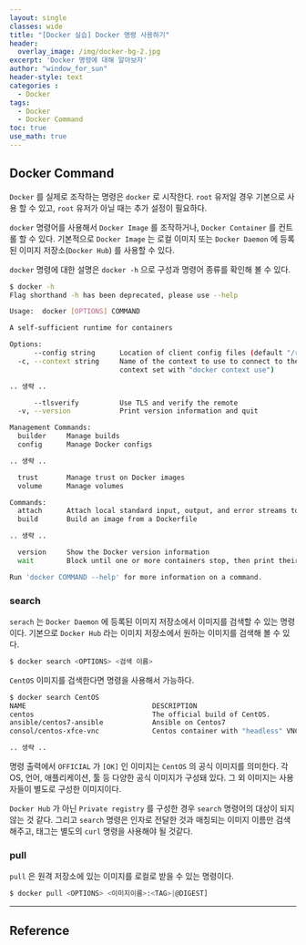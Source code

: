 ```yaml
--- 
layout: single
classes: wide
title: "[Docker 실습] Docker 명령 사용하기"
header:
  overlay_image: /img/docker-bg-2.jpg
excerpt: 'Docker 명령에 대해 알아보자'
author: "window_for_sun"
header-style: text
categories :
  - Docker
tags:
  - Docker
  - Docker Command
toc: true
use_math: true
---  
```


## Docker Command
`Docker` 를 실제로 조작하는 명령은 `docker` 로 시작한다. 
`root` 유저일 경우 기본으로 사용 할 수 있고, 
`root` 유저가 아닐 때는 추가 설정이 필요하다.  

`docker` 명령어를 사용해서 `Docker Image` 를 조작하거나, 
`Docker Container` 를 컨트롤 할 수 있다. 
기본적으로 `Docker Image` 는 로컬 이미지 또는 `Docker Daemon` 에 등록된 이미지 저장소(`Docker Hub`) 를 사용할 수 있다.  

`docker` 명령에 대한 설명은 `docker -h` 으로 구성과 명령어 종류를 확인해 볼 수 있다. 

```bash
$ docker -h
Flag shorthand -h has been deprecated, please use --help

Usage:  docker [OPTIONS] COMMAND

A self-sufficient runtime for containers

Options:
      --config string      Location of client config files (default "/root/.docker")
  -c, --context string     Name of the context to use to connect to the daemon (overrides DOCKER_HOST env var and default
                           context set with "docker context use")

.. 생략 ..

      --tlsverify          Use TLS and verify the remote
  -v, --version            Print version information and quit

Management Commands:
  builder     Manage builds
  config      Manage Docker configs

.. 생략 ..

  trust       Manage trust on Docker images
  volume      Manage volumes

Commands:
  attach      Attach local standard input, output, and error streams to a running container
  build       Build an image from a Dockerfile

.. 생략 ..

  version     Show the Docker version information
  wait        Block until one or more containers stop, then print their exit codes

Run 'docker COMMAND --help' for more information on a command.
```  

### search
`serach` 는 `Docker Daemon` 에 등록된 이미지 저장소에서 이미지를 검색할 수 있는 명령이다. 
기본으로 `Docker Hub` 라는 이미지 저장소에서 원하는 이미지를 검색해 볼 수 있다.  

```bash
$ docker search <OPTIONS> <검색 이름>
```  

`CentOS` 이미지를 검색한다면 명령을 사용해서 가능하다. 

```bash
$ docker search CentOS
NAME                               DESCRIPTION                                     STARS               OFFICIAL            AUTOMATED
centos                             The official build of CentOS.                   6089                [OK]
ansible/centos7-ansible            Ansible on Centos7                              132                                     [OK]
consol/centos-xfce-vnc             Centos container with "headless" VNC session…   117                                     [OK]

.. 생략 ..
```  

명령 출력에서 `OFFICIAL` 가 `[OK]` 인 이미지는 `CentOS` 의 공식 이미지를 의미한다. 
각 OS, 언어, 애플리케이션, 툴 등 다양한 공식 이미지가 구성돼 있다. 
그 외 이미지는 사용자들이 별도로 구성한 이미지이다.  

`Docker Hub` 가 아닌 `Private registry` 를 구성한 경우 `search` 명령어의 대상이 되지 않는 것 같다. 
그리고 `search` 명령은 인자로 전달한 것과 매칭되는 이미지 이름만 검색해주고, 태그는 별도의 `curl` 명령을 사용해야 될 것같다. 

### pull
`pull` 은 원격 저장소에 있는 이미지를 로컬로 받을 수 있는 명령이다. 

```bash
$ docker pull <OPTIONS> <이미지이름>:<TAG>|@DIGEST]
``` 
















































---
## Reference
	